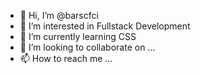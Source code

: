 - 👋 Hi, I’m @barscfci
- 👀 I’m interested in Fullstack Development
- 🌱 I’m currently learning CSS
- 💞️ I’m looking to collaborate on ...
- 📫 How to reach me ...

<!---
barscfci/barscfci is a ✨ special ✨ repository because its `README.md` (this file) appears on your GitHub profile.
You can click the Preview link to take a look at your changes.
--->
